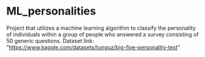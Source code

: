 # ML_personalities
Project that utilizes a machine learning algorithm to classify the personality of individuals within a group of people who answered a survey consisting of 50 generic questions.
Dataset link: "https://www.kaggle.com/datasets/tunguz/big-five-personality-test"
